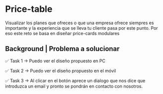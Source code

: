 # Price-table
Visualizar los planes que ofreces o que una empresa ofrece siempres es importante y la experiencia que se lleva tu cliente pasa por este punto. Por eso este reto se basa en diseñar price-cards modulares

## Background | Problema a solucionar
✅ Task 1 → Puedo ver el diseño propuesto en PC

✅ Task 2 → Puedo ver el diseño propuesto en el móvil

✅ Task 3 → Al clicar en el botón aprece un dialogo que nos dice que introduzca un email y pronto se pondrán en contacto con nosotros.
